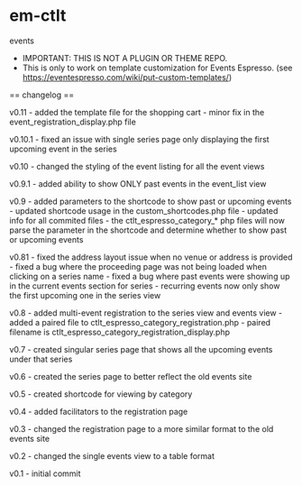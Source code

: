 em-ctlt
=======

events

* IMPORTANT: THIS IS NOT A PLUGIN OR THEME REPO. 
* This is only to work on template customization for Events Espresso. (see https://eventespresso.com/wiki/put-custom-templates/)

== changelog ==

v0.11 - added the template file for the shopping cart
      - minor fix in the event_registration_display.php file

v0.10.1 - fixed an issue with single series page only displaying the first upcoming event in the series

v0.10 - changed the styling of the event listing for all the event views

v0.9.1 - added ability to show ONLY past events in the event_list view

v0.9 - added parameters to the shortcode to show past or upcoming events
     - updated shortcode usage in the custom_shortcodes.php file
     - updated info for all commited files
     - the ctlt_espresso_category_* php files will now parse the parameter in the shortcode and determine whether to show past or upcoming events

v0.81 - fixed the address layout issue when no venue or address is provided
      - fixed a bug where the proceeding page was not being loaded when clicking on a series name
      - fixed a bug where past events were showing up in the current events section for series
      - recurring events now only show the first upcoming one in the series view

v0.8 - added multi-event registration to the series view and events view
     - added a paired file to ctlt_espresso_category_registration.php
     - paired filename is ctlt_espresso_category_registration_display.php

v0.7 - created singular series page that shows all the upcoming events under that series

v0.6 - created the series page to better reflect the old events site

v0.5 - created shortcode for viewing by category

v0.4 - added facilitators to the registration page

v0.3 - changed the registration page to a more similar format to the old events site

v0.2 - changed the single events view to a table format

v0.1 - initial commit
